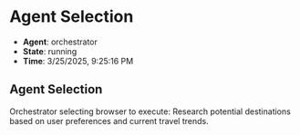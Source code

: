 # Agent Selection

- **Agent**: orchestrator
- **State**: running
- **Time**: 3/25/2025, 9:25:16 PM

## Agent Selection

Orchestrator selecting browser to execute: Research potential destinations based on user preferences and current travel trends.

